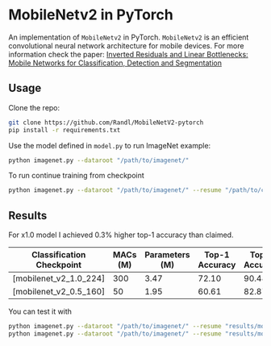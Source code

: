 # MobileNetv2 in PyTorch

An implementation of `MobileNetv2` in PyTorch. `MobileNetv2` is an efficient convolutional neural network architecture for mobile devices. For more information check the paper:
[Inverted Residuals and Linear Bottlenecks: Mobile Networks for Classification, Detection and Segmentation](https://arxiv.org/abs/1801.04381) 

## Usage

Clone the repo:
```bash
git clone https://github.com/Randl/MobileNetV2-pytorch
pip install -r requirements.txt
```

Use the model defined in `model.py` to run ImageNet example:
```bash
python imagenet.py --dataroot "/path/to/imagenet/"
```

To run continue training from checkpoint
```bash
python imagenet.py --dataroot "/path/to/imagenet/" --resume "/path/to/checkpoint/folder"
```
## Results

For x1.0 model I achieved 0.3% higher top-1 accuracy than claimed.
 
|Classification Checkpoint| MACs (M)   | Parameters (M)| Top-1 Accuracy| Top-5 Accuracy|  Claimed top-1|  Claimed top-5|
|-------------------------|------------|---------------|---------------|---------------|---------------|---------------|
|   [mobilenet_v2_1.0_224]|300         |3.47           |          72.10|          90.48|           71.8|           91.0|
|   [mobilenet_v2_0.5_160]|50          |1.95           |          60.61|          82.87|           61.0|           83.2|
You can test it with
```bash
python imagenet.py --dataroot "/path/to/imagenet/" --resume "results/mobilenet_v2_1.0_224/model_best.pth.tar" -e
python imagenet.py --dataroot "/path/to/imagenet/" --resume "results/mobilenet_v2_0.5_160/model_best.pth.tar" -e --scaling 0.5 --input-size 160
```
